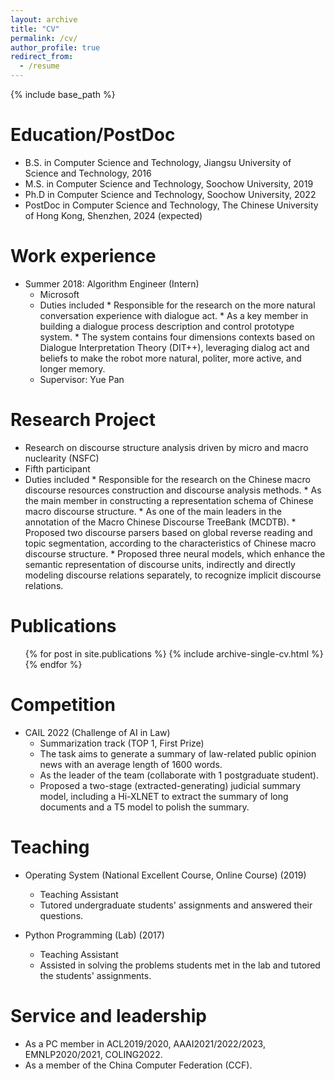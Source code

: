 ```yaml
---
layout: archive
title: "CV"
permalink: /cv/
author_profile: true
redirect_from:
  - /resume
---
```


{% include base_path %}

Education/PostDoc
======
* B.S. in Computer Science and Technology, Jiangsu University of Science and Technology, 2016
* M.S. in Computer Science and Technology, Soochow University, 2019
* Ph.D in Computer Science and Technology, Soochow University, 2022
* PostDoc in Computer Science and Technology, The Chinese University of Hong Kong, Shenzhen, 2024 (expected)

Work experience
======
* Summer 2018: Algorithm Engineer (Intern)
  * Microsoft 
  * Duties included
        * Responsible for the research on the more natural conversation experience with dialogue act.
        * As a key member in building a dialogue process description and control prototype system.
        * The system contains four dimensions contexts based on Dialogue Interpretation Theory (DIT++), leveraging dialog act and beliefs to make the robot more natural, politer, more active, and longer memory.
  * Supervisor: Yue Pan
  
Research Project
======
* Research on discourse structure analysis driven by micro and macro nuclearity (NSFC)
* Fifth participant 
* Duties included
      * Responsible for the research on the Chinese macro discourse resources construction and discourse analysis methods.
      * As the main member in constructing a representation schema of Chinese macro discourse structure.
      * As one of the main leaders in the annotation of the Macro Chinese Discourse TreeBank (MCDTB).
      * Proposed two discourse parsers based on global reverse reading and topic segmentation, according to the characteristics of Chinese macro discourse structure.
      * Proposed three neural models, which enhance the semantic representation of discourse units, indirectly and directly modeling discourse relations separately, to recognize implicit discourse relations.

Publications
======
  <ul>{% for post in site.publications %}
    {% include archive-single-cv.html %}
  {% endfor %}</ul>
  
Competition
======
 * CAIL 2022 (Challenge of AI in Law)
    * Summarization track (TOP 1, First Prize)
    * The task aims to generate a summary of law-related public opinion news with an average length of 1600 words.
    * As the leader of the team (collaborate with 1 postgraduate student).
    * Proposed a two-stage (extracted-generating) judicial summary model, including a Hi-XLNET to extract the summary of long documents and a T5 model to polish the summary.
  
Teaching
======
  * Operating System (National Excellent Course, Online Course) (2019)
      * Teaching Assistant 
      * Tutored undergraduate students' assignments and answered their questions. 
   
  * Python Programming (Lab) (2017)
      * Teaching Assistant 
      * Assisted in solving the problems students met in the lab and tutored the students' assignments. 
  
Service and leadership
======
* As a PC member in ACL2019/2020, AAAI2021/2022/2023, EMNLP2020/2021, COLING2022. 
* As a member of the China Computer Federation (CCF). 
